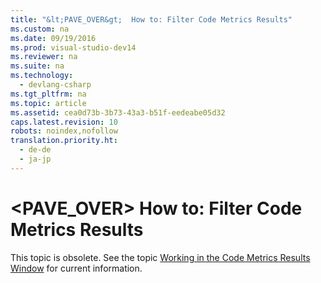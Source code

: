 ```yaml
---
title: "&lt;PAVE_OVER&gt;  How to: Filter Code Metrics Results"
ms.custom: na
ms.date: 09/19/2016
ms.prod: visual-studio-dev14
ms.reviewer: na
ms.suite: na
ms.technology: 
  - devlang-csharp
ms.tgt_pltfrm: na
ms.topic: article
ms.assetid: cea0d73b-3b73-43a3-b51f-eedeabe05d32
caps.latest.revision: 10
robots: noindex,nofollow
translation.priority.ht: 
  - de-de
  - ja-jp
---
```

# &lt;PAVE_OVER&gt;  How to: Filter Code Metrics Results
This topic is obsolete. See the topic [Working in the Code Metrics Results Window](../vs140/Working-with-Code-Metrics-Data.md) for current information.